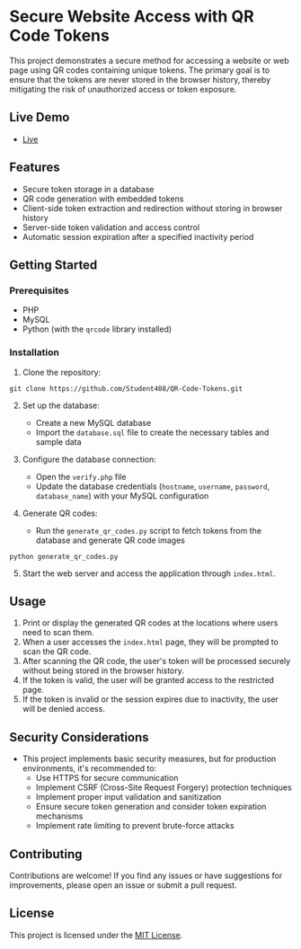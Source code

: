 # Secure Website Access with QR Code Tokens

This project demonstrates a secure method for accessing a website or web page using QR codes containing unique tokens. The primary goal is to ensure that the tokens are never stored in the browser history, thereby mitigating the risk of unauthorized access or token exposure.

## Live Demo

- [Live](https://studentoffers.great-site.net)

## Features

- Secure token storage in a database
- QR code generation with embedded tokens
- Client-side token extraction and redirection without storing in browser history
- Server-side token validation and access control
- Automatic session expiration after a specified inactivity period

## Getting Started

### Prerequisites

- PHP
- MySQL
- Python (with the `qrcode` library installed)

### Installation

1. Clone the repository:

```
git clone https://github.com/Student408/QR-Code-Tokens.git
```

2. Set up the database:
   - Create a new MySQL database
   - Import the `database.sql` file to create the necessary tables and sample data

3. Configure the database connection:
   - Open the `verify.php` file
   - Update the database credentials (`hostname`, `username`, `password`, `database_name`) with your MySQL configuration

4. Generate QR codes:
   - Run the `generate_qr_codes.py` script to fetch tokens from the database and generate QR code images

```
python generate_qr_codes.py
```

5. Start the web server and access the application through `index.html`.

## Usage

1. Print or display the generated QR codes at the locations where users need to scan them.
2. When a user accesses the `index.html` page, they will be prompted to scan the QR code.
3. After scanning the QR code, the user's token will be processed securely without being stored in the browser history.
4. If the token is valid, the user will be granted access to the restricted page.
5. If the token is invalid or the session expires due to inactivity, the user will be denied access.

## Security Considerations

- This project implements basic security measures, but for production environments, it's recommended to:
  - Use HTTPS for secure communication
  - Implement CSRF (Cross-Site Request Forgery) protection techniques
  - Implement proper input validation and sanitization
  - Ensure secure token generation and consider token expiration mechanisms
  - Implement rate limiting to prevent brute-force attacks

## Contributing

Contributions are welcome! If you find any issues or have suggestions for improvements, please open an issue or submit a pull request.

## License

This project is licensed under the [MIT License](LICENSE).
```
